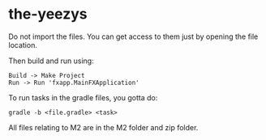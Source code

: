# the-yeezys
Do not import the files. You can get access to them just by opening the file location.

Then build and run using:
```
Build -> Make Project
Run -> Run 'fxapp.MainFXApplication'
```


To run tasks in the gradle files, you gotta do:
```
gradle -b <file.gradle> <task>
```

All files relating to M2 are in the M2 folder and zip folder.